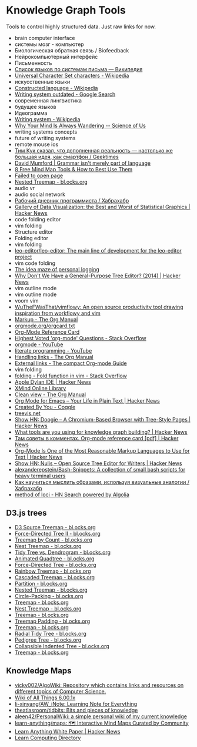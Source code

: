 # Knowledge Graph Tools
Tools to control highly structured data. Just raw links for now.
- brain computer interface
- системы мозг - компьютер
- Биологическая обратная связь / Biofeedback
- Нейрокомпьютерный интерфейс
- Письменность
- [Список языков по системам письма — Википедия](https://ru.wikipedia.org/wiki/Список_языков_по_системам_письма)
- [Universal Character Set characters - Wikipedia](https://en.wikipedia.org/wiki/Universal_Character_Set_characters)
- искусственные языки
- [Constructed language - Wikipedia](https://en.wikipedia.org/wiki/Constructed_language)
- [Writing system outdated - Google Search](https://www.google.com/search?newwindow=1&q=Writing+system+outdated)
- современная лингвистика
- будущее языков
- Идеограмма
- [Writing system - Wikipedia](https://en.wikipedia.org/wiki/Writing_system)
- [Why Your Mind Is Always Wandering -- Science of Us](http://nymag.com/scienceofus/2017/01/why-your-mind-is-always-wandering.html?mid=facebook_scienceofus)
- writing systems concepts
- future of writing systems
- remote mouse ios
- [Тим Кук сказал, что дополненная реальность — настолько же большая идея, как смартфон / Geektimes](https://geektimes.ru/post/285788/)
- [David Mumford | Grammar isn't merely part of language](http://www.dam.brown.edu/people/mumford/blog/2016/grammar.html)
- [8 Free Mind Map Tools & How to Best Use Them](http://www.makeuseof.com/tag/8-free-mind-map-tools-best-use/)
- [Failed to open page](safari-resource:/ErrorPage.html)
- [Nested Treemap - bl.ocks.org](https://bl.ocks.org/mbostock/911ad09bdead40ec0061)
- audio vr
- audio social network
- [Рабочий дневник программиста / Хабрахабр](https://habrahabr.ru/post/324320/)
- [Gallery of Data Visualization: the Best and Worst of Statistical Graphics | Hacker News](https://news.ycombinator.com/item?id=14883292)
- code folding editor
- vim folding
- Structure editor
- Folding editor
- vim folding
- [leo-editor/leo-editor: The main line of development for the leo-editor project](https://github.com/leo-editor/leo-editor)
- vim code folding
- [The idea maze of personal logging](http://pcmonk.me/2016/10/13/logging-idea-maze.html)
- [Why Don't We Have a General-Purpose Tree Editor? (2014) | Hacker News](https://news.ycombinator.com/item?id=13578256)
- vim outline mode
- vim outline mode
- voom vim
- [WuTheFWasThat/vimflowy: An open source productivity tool drawing inspiration from workflowy and vim](https://github.com/WuTheFWasThat/vimflowy)
- [Markup - The Org Manual](http://orgmode.org/manual/Markup.html)
- [orgmode.org/orgcard.txt](http://orgmode.org/orgcard.txt)
- [Org-Mode Reference Card](http://orgmode.org/worg/orgcard.html)
- [Highest Voted 'org-mode' Questions - Stack Overflow](https://stackoverflow.com/questions/tagged/org-mode)
- [orgmode - YouTube](https://www.youtube.com/results?search_query=orgmode)
- [literate programming - YouTube](https://www.youtube.com/results?search_query=literate+programming)
- [Handling links - The Org Manual](https://www.gnu.org/software/emacs/manual/html_node/org/Handling-links.html)
- [External links - The compact Org-mode Guide](http://orgmode.org/guide/External-links.html)
- vim folding
- [folding - Fold function in vim - Stack Overflow](https://stackoverflow.com/questions/2362914/fold-function-in-vim)
- [Apple Dylan IDE | Hacker News](https://news.ycombinator.com/item?id=14478942)
- [XMind Online Library](https://www.xmind.net/share/)
- [Clean view - The Org Manual](http://orgmode.org/manual/Clean-view.html)
- [Org Mode for Emacs – Your Life in Plain Text | Hacker News](https://news.ycombinator.com/item?id=11386590)
- [Created By You - Coggle](https://coggle.it/)
- [treevis.net](http://treevis.net/)
- [Show HN: Doogie – A Chromium-Based Browser with Tree-Style Pages | Hacker News](https://news.ycombinator.com/item?id=15277351)
- [What tools are you using for knowledge graph building? | Hacker News](https://news.ycombinator.com/item?id=14315129)
- [Там советы в комментах. Org-mode reference card [pdf] | Hacker News](https://news.ycombinator.com/item?id=14571453)
- [Org-Mode Is One of the Most Reasonable Markup Languages to Use for Text | Hacker News](https://news.ycombinator.com/item?id=15321850)
- [Show HN: Nulis – Open Source Tree Editor for Writers | Hacker News](https://news.ycombinator.com/item?id=15256215)
- [alexanderepstein/Bash-Snippets: A collection of small bash scripts for heavy terminal users](https://github.com/alexanderepstein/Bash-Snippets)
- [Как научиться мыслить образами, используя визуальные аналогии / Хабрахабр](https://habrahabr.ru/post/345204/)
- [method of loci - HN Search powered by Algolia](https://hn.algolia.com/?query=method%20of%20loci&sort=byPopularity&prefix&page=0&dateRange=all&type=story)

## D3.js trees
- [D3 Source Treemap - bl.ocks.org](https://bl.ocks.org/mbostock/8fe6fa6ed1fa976e5dd76cfa4d816fec)
- [Force-Directed Tree II - bl.ocks.org](https://bl.ocks.org/mbostock/9a8124ccde3a4e9625bc413b48f14b30)
- [Treemap by Count - bl.ocks.org](https://bl.ocks.org/mbostock/b4c0f143db88a9eb01a315a1063c1d77)
- [Nest Treemap - bl.ocks.org](https://bl.ocks.org/mbostock/2838bf53e0e65f369f476afd653663a2)
- [Tidy Tree vs. Dendrogram - bl.ocks.org](https://bl.ocks.org/mbostock/e9ba78a2c1070980d1b530800ce7fa2b)
- [Animated Quadtree - bl.ocks.org](https://bl.ocks.org/mbostock/87fbdfc4533df2ffa02b5bb62bfb5cb6)
- [Force-Directed Tree - bl.ocks.org](https://bl.ocks.org/mbostock/95aa92e2f4e8345aaa55a4a94d41ce37)
- [Rainbow Treemap - bl.ocks.org](https://bl.ocks.org/mbostock/e6962a152275373f8504)
- [Cascaded Treemap - bl.ocks.org](https://bl.ocks.org/mbostock/f85ffb3a5ac518598043)
- [Partition - bl.ocks.org](https://bl.ocks.org/mbostock/2e73ec84221cb9773f4c)
- [Nested Treemap - bl.ocks.org](https://bl.ocks.org/mbostock/911ad09bdead40ec0061)
- [Circle-Packing - bl.ocks.org](https://bl.ocks.org/mbostock/ca5b03a33affa4160321)
- [Treemap - bl.ocks.org](https://bl.ocks.org/mbostock/6bbb0a7ff7686b124d80)
- [Nest Treemap - bl.ocks.org](https://bl.ocks.org/mbostock/2838bf53e0e65f369f476afd653663a2)
- [Treemap - bl.ocks.org](https://bl.ocks.org/mbostock/6bbb0a7ff7686b124d80)
- [Treemap Padding - bl.ocks.org](https://bl.ocks.org/mbostock/6645441)
- [Treemap - bl.ocks.org](https://bl.ocks.org/mbostock/4063582)
- [Radial Tidy Tree - bl.ocks.org](https://bl.ocks.org/mbostock/4063550)
- [Pedigree Tree - bl.ocks.org](https://bl.ocks.org/mbostock/2966094)
- [Collapsible Indented Tree - bl.ocks.org](https://bl.ocks.org/mbostock/1093025)
- [Treemap - bl.ocks.org](https://bl.ocks.org/mbostock/972398)

## Knowledge Maps
- [vicky002/AlgoWiki: Repository which contains links and resources on different topics of Computer Science.](https://github.com/vicky002/AlgoWiki)
- [Wiki of All Things 6.00.1x](https://gist.github.com/demidovakatya/3caab70db1b23716ad09)
- [li-xinyang/AW_iNote: Learning Note for Everything](https://github.com/li-xinyang/AW_iNote)
- [theatlasroom/tidbits: Bits and pieces of knowledge](https://github.com/theatlasroom/tidbits)
- [aleen42/PersonalWiki: a simple personal wiki of my current knowledge](https://github.com/aleen42/PersonalWiki)
- [learn-anything/maps: 🗺 Interactive Mind Maps Curated by Community](https://github.com/learn-anything/maps)
- [Learn Anything White Paper | Hacker News](https://news.ycombinator.com/item?id=15891340)
- [Learn Computing Directory](https://www.learn-computing-directory.org/)
